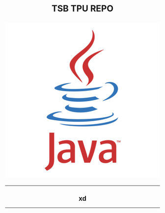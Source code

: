 <h1 align="center">TSB TPU REPO</h1>
<h2 align="center">

![HTML2](./rx/java.svg)

***
</h2>
<h2 align="center">xd</h2>

***